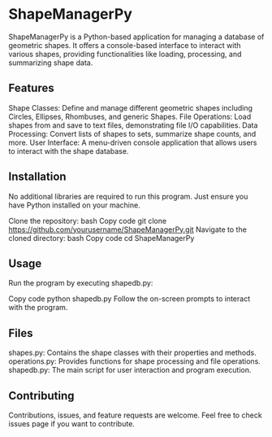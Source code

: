 # ShapeManagerPy

ShapeManagerPy is a Python-based application for managing a database of geometric shapes. It offers a console-based interface to interact with various shapes, providing functionalities like loading, processing, and summarizing shape data.

## Features

Shape Classes: Define and manage different geometric shapes including Circles, Ellipses, Rhombuses, and generic Shapes.
File Operations: Load shapes from and save to text files, demonstrating file I/O capabilities.
Data Processing: Convert lists of shapes to sets, summarize shape counts, and more.
User Interface: A menu-driven console application that allows users to interact with the shape database.

## Installation

No additional libraries are required to run this program. Just ensure you have Python installed on your machine.

Clone the repository:
bash
Copy code
git clone https://github.com/yourusername/ShapeManagerPy.git
Navigate to the cloned directory:
bash
Copy code
cd ShapeManagerPy

## Usage

Run the program by executing shapedb.py:

Copy code
python shapedb.py
Follow the on-screen prompts to interact with the program.

## Files

shapes.py: Contains the shape classes with their properties and methods.
operations.py: Provides functions for shape processing and file operations.
shapedb.py: The main script for user interaction and program execution.

## Contributing

Contributions, issues, and feature requests are welcome. Feel free to check issues page if you want to contribute.
